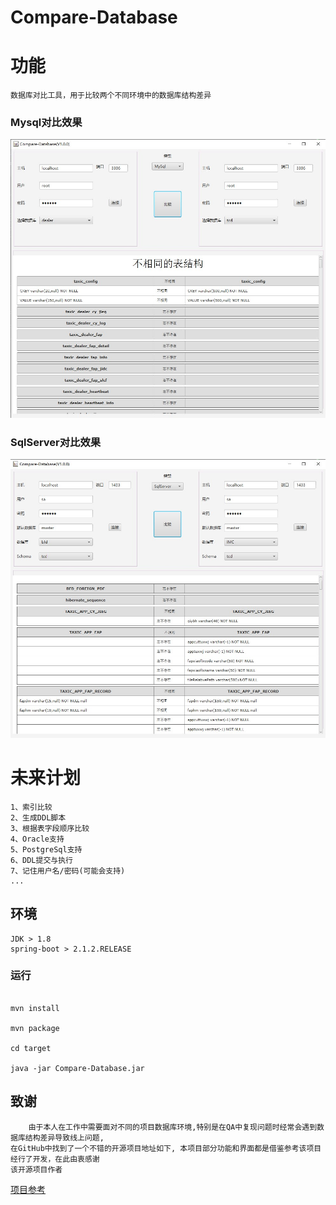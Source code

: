# Compare-Database

# 功能
    数据库对比工具，用于比较两个不同环境中的数据库结构差异
### Mysql对比效果
![Mysql](https://github.com/Addddddii/Compare-Database/blob/master/imgs/Mysql.jpg)
### SqlServer对比效果
![SqlServer](https://github.com/Addddddii/Compare-Database/blob/master/imgs/SqlServer.jpg)
# 未来计划
    1、索引比较
    2、生成DDL脚本
    3、根据表字段顺序比较
    4、Oracle支持
    5、PostgreSql支持
    6、DDL提交与执行
    7、记住用户名/密码(可能会支持)
    ...
## 环境
    JDK > 1.8
    spring-boot > 2.1.2.RELEASE
### 运行


```shell

mvn install

mvn package 

cd target

java -jar Compare-Database.jar

```

## 致谢

        由于本人在工作中需要面对不同的项目数据库环境,特别是在QA中复现问题时经常会遇到数据库结构差异导致线上问题,
    在GitHub中找到了一个不错的开源项目地址如下, 本项目部分功能和界面都是借鉴参考该项目经行了开发，在此由衷感谢
    该开源项目作者
[项目参考](https://github.com/fireflyhoo/moonlight-chariot.git)